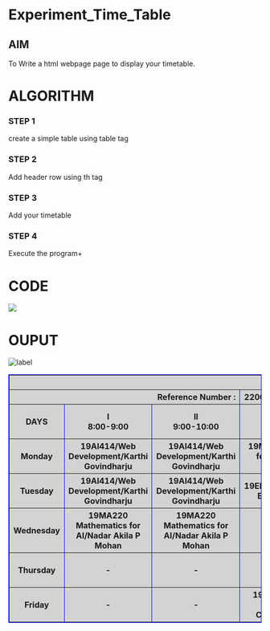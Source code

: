 # Experiment_Time_Table

## AIM
To Write a html webpage page to display your timetable.

# ALGORITHM
### STEP 1
create a simple table using table tag
### STEP 2
Add header row using th tag
### STEP 3
Add your timetable
### STEP 4
Execute the program+

# CODE
<html>
<head>
<title>TIME TABLE</title>
</head>

<body>
  <img src="logo.png" >
   <table border = "1"  cellpadding="10" bordercolor="blue" bgcolor="lightgray">
     <tr>
        <th colspan ="10">TIME TABLE</th>
     </tr>
     <tr>
     <th colspan="3" align="right"> Reference Number : </th>
	 <th colspan="2" align="left">22006697 </th>
	 <th colspan="3" align="right">Name :</th>
     <th colspan="2" align="left">A.J.Pranav</th>
     </tr>
     <tr>
        <th>DAYS</th>
        <th>I<br>8:00-9:00</th>
        <th>II<br>9:00-10:00</th>
        <th>III<br>10:00-11:00</th>
        <th>IV<br>11:00-12:00</th>
        <th><br>12:00-1:00</th>
        <th>V<br>1:00-2:00</th>
        <th>VI<br>2:00-3:00</th>
	      <th>VII<br>3:00-4:00</th>
        <th>VIII<br>4:00-5:00</th>
     </tr>
     <tr>
        <th>Monday</th>
        <th>19AI414/Web Development/Karthi Govindharju</th>
        <th>19AI414/Web Development/Karthi Govindharju</th>
        <th>19MA220/Mathematics for AI/Nadar Akila P Mohan</th>
        <th>19MA220/Mathematics for AI/Nadar Akila P Mohan</th>
        <th rowspan="5">L<br><br>U<br><br>N<br><br>C<br><br>H</th>
        <th>-</th>
        <th>-</th>
        <th>-</th>
        <th>-</th>
      </tr>
      <tr>
        <th>Tuesday</th>
        <th>19AI414/Web Development/Karthi Govindharju</th>
        <th>19AI414/Web Development/Karthi Govindharju</th>
        <th>19EN101/Communicative English/Aruna Devi</th>
        <th>19EN101/Communicative English/Aruna Devi</th>
        <th>-</th>
        <th>-</th>
        <th>19MA221/Linear Algerbra Lab/Nadar Akila P Mohan</th>
        <th>19MA221/Linear Algerbra Lab/Nadar Akila P Mohan</th>
      </tr>
      <tr>
        <th>Wednesday</th>
        <th>19MA220 Mathematics for AI/Nadar Akila P Mohan</th>
        <th>19MA220 Mathematics for AI/Nadar Akila P Mohan</th>
        <th>-</th>
        <th>-</th>
        <th>-</th>
        <th>-</th>
        <th>-</th>
        <th>-</th>
      </tr>
      <tr>
        <th>Thursday</th>
        <th>-</th>
        <th>-</th>
        <th>-</th>
        <th>19PH214/Physics for Quantum Computing/Ramki K</th>
        <th>19EN101/Communicative English/Aruna Devi</th>
        <th>19EN101/Communicative English/Aruna Devi</th>
        <th>19AI301/Python Programming/Nadar Akila P Mohan</th>
        <th>19AI301/Python Programming/Nadar Akila P Mohan</th>
      </tr>
      <tr>
        <th>Friday</th>
        <th>-</th>
        <th>-</th>
        <th>19PH214/Physics for Quantum Computing/Ramki K</th>
        <th>19PH214/Physics for Quantum Computing/Ramki K</th>
        <th>19AI414/Web Development/Karthi Govindharju</th>
        <th>19AI414/Web Development/Karthi Govindharju</th>
        <th>-</th>
        <th>-</th>
       </tr>
</body>
</html>

# OUPUT
![label](./logo.png)